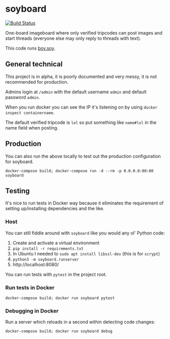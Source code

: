 # soyboard

[![Build
Status](https://travis-ci.org/lily-mayfield/soyboard.svg?branch=master)](https://travis-ci.org/lily-mayfield/soyboard)

One-board imageboard where only verified tripcodes can post images and start
threads (everyone else may only reply to threads with text).

This code runs [boy.soy](http://boy.soy/).

## General technical

This project is in alpha, it is poorly documented and very messy, it is not
recommended for production.

Admins login at `/admin` with the default username `admin` and default password `admin`.

When you run docker you can see the IP it's listening on by using `docker
inspect containername`.

The default verified tripcode is `lol` so put something like `name#lol` in the
name field when posting.

## Production

You can also run the above locally to test out the production configuration for
soyboard.

`docker-compose build; docker-compose run -d --rm -p 0.0.0.0:80:80 soyboard`

## Testing

It's nice to run tests in Docker way because it eliminates the requirement of setting
up/installing dependencies and the like.

### Host

You can still fiddle around with `soyboard` like you would any ol' Python code:

  1. Create and activate a virtual environment
  1. `pip install -r requirements.txt`
  1. In Ubuntu I needed to `sudo apt install libssl-dev` (this is for `scrypt`)
  1. `python3 -m soyboard.runserver`
  1. http://localhost:8080/

You can run tests with `pytest` in the project root.

### Run tests in Docker

`docker-compose build; docker run soyboard pytest`

### Debugging in Docker

Run a server which reloads in a second within detecting
code changes:

`docker-compose build; docker run soyboard debug`
